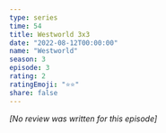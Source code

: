 ```yaml
---
type: series
time: 54
title: Westworld 3x3
date: "2022-08-12T00:00:00"
name: "Westworld"
season: 3
episode: 3
rating: 2
ratingEmoji: "⭐️⭐️"
share: false
---
```


_[No review was written for this episode]_
